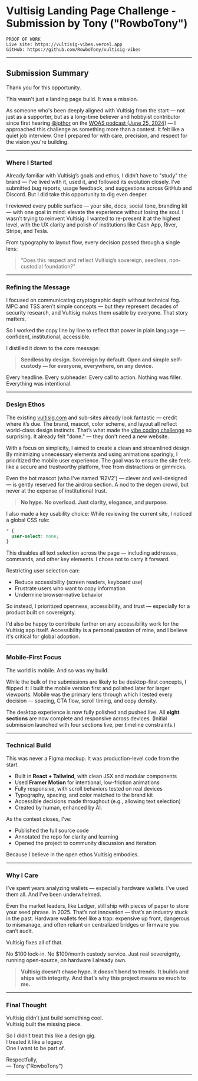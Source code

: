 # Vultisig Landing Page Challenge - Submission by Tony ("RowboTony")

```
PROOF OF WORK
Live site: https://vultisig-vibes.vercel.app
GitHub: https://github.com/RowboTony/vultisig-vibes
```

---

## Submission Summary

Thank you for this opportunity.

This wasn't just a landing page build. It was a mission.

As someone who's been deeply aligned with Vultisig from the start — not just as a supporter, but as a long-time believer and hobbyist contributor since first hearing [@jpthor](https://x.com/jpthor) on the [WOAS podcast (June 25, 2024)](https://podcasts.apple.com/us/podcast/btc-down-alts-outperform-crypto-town-hall-w-thorchain/id1500066831?i=1000660227158) — I approached this challenge as something more than a contest. It felt like a quiet job interview. One I prepared for with care, precision, and respect for the vision you're building.

---

### Where I Started

Already familiar with Vultisig’s goals and ethos, I didn’t have to "study" the brand — I’ve lived with it, used it, and followed its evolution closely. I’ve submitted bug reports, usage feedback, and suggestions across GitHub and Discord. But I did take this opportunity to dig even deeper.

I reviewed every public surface — your site, docs, social tone, branding kit — with one goal in mind: elevate the experience without losing the soul. I wasn’t trying to reinvent Vultisig. I wanted to re-present it at the highest level, with the UX clarity and polish of institutions like Cash App, River, Stripe, and Tesla.

From typography to layout flow, every decision passed through a single lens:

> "Does this respect and reflect Vultisig’s sovereign, seedless, non-custodial foundation?"

---

### Refining the Message

I focused on communicating cryptographic depth without technical fog. MPC and TSS aren’t simple concepts — but they represent decades of security research, and Vultisig makes them usable by everyone. That story matters.

So I worked the copy line by line to reflect that power in plain language — confident, institutional, accessible.

I distilled it down to the core message:

> **Seedless by design. Sovereign by default. Open and simple self-custody — for everyone, everywhere, on any device.**

Every headline. Every subheader. Every call to action.
Nothing was filler. Everything was intentional.

---

### Design Ethos

The existing [vultisig.com](https://vultisig.com) and sub-sites already look fantastic — credit where it’s due. The brand, mascot, color scheme, and layout all reflect world-class design instincts. That’s what made the [vibe coding challenge](https://x.com/vultisig/status/1905309260231196795) so surprising. It already felt "done." — they don't need a new website.

With a focus on simplicity, I aimed to create a clean and streamlined design. By minimizing unnecessary elements and using animations sparingly, I prioritized the mobile user experience. The goal was to ensure the site feels like a secure and trustworthy platform, free from distractions or gimmicks.

Even the bot mascot (who I've named 'R2V2') — clever and well-designed — is gently reserved for the airdrop section. A nod to the degen crowd, but never at the expense of institutional trust.

> **No hype. No overload. Just clarity, elegance, and purpose.**

I also made a key usability choice:
While reviewing the current site, I noticed a global CSS rule:

```css
* {
  user-select: none;
}
```

This disables all text selection across the page — including addresses, commands, and other key elements. I chose not to carry it forward.

Restricting user selection can:

- Reduce accessibility (screen readers, keyboard use)
- Frustrate users who want to copy information
- Undermine browser-native behavior

So instead, I prioritized openness, accessibility, and trust — especially for a product built on sovereignty.

I'd also be happy to contribute further on any accessibility work for the Vultisig app itself. Accessibility is a personal passion of mine, and I believe it's critical for global adoption.

---

### Mobile-First Focus

The world is mobile. And so was my build.

While the bulk of the submissions are likely to be desktop-first concepts, I flipped it: I built the mobile version first and polished later for larger viewports. Mobile was the primary lens through which I tested every decision — spacing, CTA flow, scroll timing, and copy density.

The desktop experience is now fully polished and pushed live. All **eight sections** are now complete and responsive across devices. (Initial submission launched with four sections live, per timeline constraints.)

---

### Technical Build

This was never a Figma mockup. It was production-level code from the start.

- Built in **React + Tailwind**, with clean JSX and modular components
- Used **Framer Motion** for intentional, low-friction animations
- Fully responsive, with scroll behaviors tested on real devices
- Typography, spacing, and color matched to the brand kit
- Accessible decisions made throughout (e.g., allowing text selection)
- Created by human, enhanced by AI.

As the contest closes, I’ve:

- Published the full source code
- Annotated the repo for clarity and learning
- Opened the project to community discussion and iteration

Because I believe in the open ethos Vultisig embodies.

---

### Why I Care

I’ve spent years analyzing wallets — especially hardware wallets. I’ve used them all. And I’ve been underwhelmed.

Even the market leaders, like Ledger, still ship with pieces of paper to store your seed phrase. In 2025. That’s not innovation — that’s an industry stuck in the past. Hardware wallets feel like a trap: expensive up front, dangerous to mismanage, and often reliant on centralized bridges or firmware you can’t audit.

Vultisig fixes all of that.

No $100 lock-in. No $100/month custody service.
Just real sovereignty, running open-source, on hardware I already own.

> **Vultisig doesn’t chase hype. It doesn’t bend to trends.**
> **It builds and ships with integrity. And that’s why this project means so much to me.**

---

### Final Thought

Vultisig didn’t just build something cool.<br>
Vultisig built the missing piece.<br>

So I didn’t treat this like a design gig.<br>
I treated it like a legacy.<br>
One I want to be part of.<br>

Respectfully,<br>
— Tony ("RowboTony")

---

